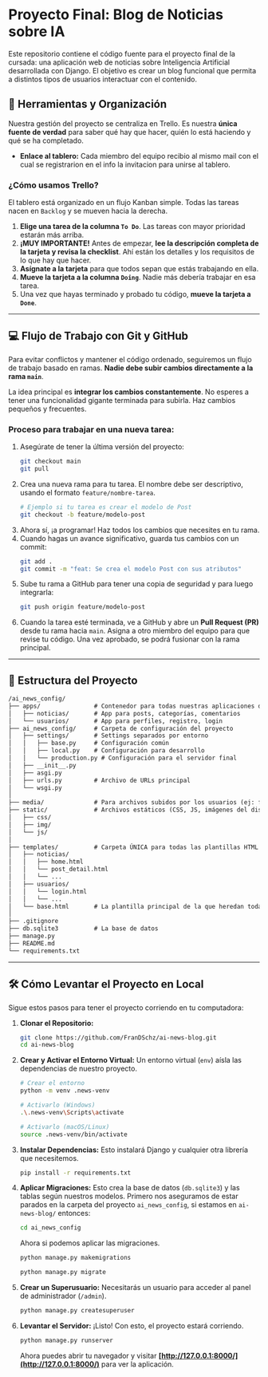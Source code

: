 # **Proyecto Final: Blog de Noticias sobre IA**

Este repositorio contiene el código fuente para el proyecto final de la cursada: una aplicación web de noticias sobre Inteligencia Artificial desarrollada con Django. El objetivo es crear un blog funcional que permita a distintos tipos de usuarios interactuar con el contenido.

## **🚀 Herramientas y Organización**

Nuestra gestión del proyecto se centraliza en Trello. Es nuestra **única fuente de verdad** para saber qué hay que hacer, quién lo está haciendo y qué se ha completado.

  * **Enlace al tablero:**  Cada miembro del equipo recibio al mismo mail con el cual se registrarion en el info la invitacion para unirse al tablero.

### **¿Cómo usamos Trello?**

El tablero está organizado en un flujo Kanban simple. Todas las tareas nacen en `Backlog` y se mueven hacia la derecha.

1.  **Elige una tarea de la columna `To Do`**. Las tareas con mayor prioridad estarán más arriba.
2.  **¡MUY IMPORTANTE\!** Antes de empezar, **lee la descripción completa de la tarjeta y revisa la checklist**. Ahí están los detalles y los requisitos de lo que hay que hacer.
3.  **Asígnate a la tarjeta** para que todos sepan que estás trabajando en ella.
4.  **Mueve la tarjeta a la columna `Doing`**. Nadie más debería trabajar en esa tarea.
5.  Una vez que hayas terminado y probado tu código, **mueve la tarjeta a `Done`**.

-----

## **💻 Flujo de Trabajo con Git y GitHub**

Para evitar conflictos y mantener el código ordenado, seguiremos un flujo de trabajo basado en ramas. **Nadie debe subir cambios directamente a la rama `main`**.

La idea principal es **integrar los cambios constantemente**. No esperes a tener una funcionalidad gigante terminada para subirla. Haz cambios pequeños y frecuentes.

### **Proceso para trabajar en una nueva tarea:**

1.  Asegúrate de tener la última versión del proyecto:
    ```bash
    git checkout main
    git pull
    ```
2.  Crea una nueva rama para tu tarea. El nombre debe ser descriptivo, usando el formato `feature/nombre-tarea`.
    ```bash
    # Ejemplo si tu tarea es crear el modelo de Post
    git checkout -b feature/modelo-post
    ```
3.  Ahora sí, ¡a programar\! Haz todos los cambios que necesites en tu rama.
4.  Cuando hagas un avance significativo, guarda tus cambios con un commit:
    ```bash
    git add .
    git commit -m "feat: Se crea el modelo Post con sus atributos"
    ```
5.  Sube tu rama a GitHub para tener una copia de seguridad y para luego integrarla:
    ```bash
    git push origin feature/modelo-post
    ```
6.  Cuando la tarea esté terminada, ve a GitHub y abre un **Pull Request (PR)** desde tu rama hacia `main`. Asigna a otro miembro del equipo para que revise tu código. Una vez aprobado, se podrá fusionar con la rama principal.

-----

## **📂 Estructura del Proyecto**


```markdown
/ai_news_config/
├── apps/               # Contenedor para todas nuestras aplicaciones de Django
│   ├── noticias/       # App para posts, categorías, comentarios
│   └── usuarios/       # App para perfiles, registro, login
├── ai_news_config/     # Carpeta de configuración del proyecto
│   ├── settings/       # Settings separados por entorno
│   │   ├── base.py     # Configuración común
│   │   ├── local.py    # Configuración para desarrollo
│   │   └── production.py # Configuración para el servidor final
│   ├── __init__.py
│   ├── asgi.py
│   ├── urls.py         # Archivo de URLs principal
│   └── wsgi.py
│
├── media/              # Para archivos subidos por los usuarios (ej: fotos de posts)
├── static/             # Archivos estáticos (CSS, JS, imágenes del diseño)
│   ├── css/
│   ├── img/
│   └── js/
│
├── templates/          # Carpeta ÚNICA para todas las plantillas HTML
│   ├── noticias/
│   │   ├── home.html
│   │   └── post_detail.html
│   │   └── ...
│   ├── usuarios/
│   │   └── login.html
│   │   └── ...
│   └── base.html       # La plantilla principal de la que heredan todas las demás
│
├── .gitignore
├── db.sqlite3          # La base de datos
├── manage.py
├── README.md
└── requirements.txt
```
-----

## **🛠️ Cómo Levantar el Proyecto en Local**

Sigue estos pasos para tener el proyecto corriendo en tu computadora:

1.  **Clonar el Repositorio:**

    ```bash
    git clone https://github.com/FranDSchz/ai-news-blog.git
    cd ai-news-blog
    ```

2.  **Crear y Activar el Entorno Virtual:**
    Un entorno virtual (`env`) aísla las dependencias de nuestro proyecto.

    ```bash
    # Crear el entorno
    python -m venv .news-venv

    # Activarlo (Windows)
    .\.news-venv\Scripts\activate

    # Activarlo (macOS/Linux)
    source .news-venv/bin/activate
    ```

3.  **Instalar Dependencias:**
    Esto instalará Django y cualquier otra librería que necesitemos.

    ```bash
    pip install -r requirements.txt
    ```

4.  **Aplicar Migraciones:**
    Esto crea la base de datos (`db.sqlite3`) y las tablas según nuestros modelos.
    Primero nos aseguramos de estar parados en la carpeta del proyecto `ai_news_config`, si estamos en `ai-news-blog/` entonces:
    ```bash
    cd ai_news_config
    ```
    Ahora si podemos aplicar las migraciones.
    ```bash
    python manage.py makemigrations
    ```
    ```bash
    python manage.py migrate
    ```

6.  **Crear un Superusuario:**
    Necesitarás un usuario para acceder al panel de administrador (`/admin`).

    ```bash
    python manage.py createsuperuser
    ```

7.  **Levantar el Servidor:**
    ¡Listo\! Con esto, el proyecto estará corriendo.

    ```bash
    python manage.py runserver
    ```

    Ahora puedes abrir tu navegador y visitar **[http://127.0.0.1:8000/](http://127.0.0.1:8000/)** para ver la aplicación.
